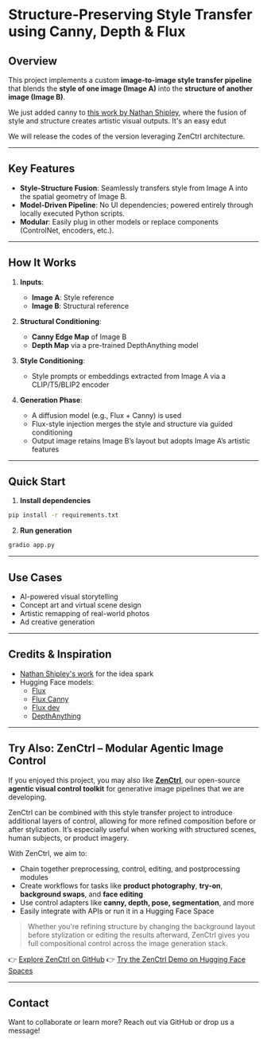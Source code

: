 # Structure-Preserving Style Transfer using Canny, Depth & Flux

## Overview

This project implements a custom **image-to-image style transfer pipeline** that blends the **style of one image (Image A)** into the **structure of another image (Image B)**. 

We just added canny to  [this work by Nathan Shipley](https://gist.github.com/nathanshipley/7a9ac1901adde76feebe58d558026f68), where the fusion of style and structure creates artistic visual outputs. It's an easy edut 

We will release the codes of the version leveraging ZenCtrl architecture.

---

##  Key Features

-  **Style-Structure Fusion**: Seamlessly transfers style from Image A into the spatial geometry of Image B.
-  **Model-Driven Pipeline**: No UI dependencies; powered entirely through locally executed Python scripts.
-  **Modular**: Easily plug in other models or replace components (ControlNet, encoders, etc.).

---

##  How It Works

1. **Inputs**:
   - **Image A**: Style reference
   - **Image B**: Structural reference

2. **Structural Conditioning**:
   - **Canny Edge Map** of Image B
   - **Depth Map** via a pre-trained DepthAnything model

3. **Style Conditioning**:
   - Style prompts or embeddings extracted from Image A via a CLIP/T5/BLIP2 encoder

4. **Generation Phase**:
   - A diffusion model (e.g., Flux + Canny) is used
   - Flux-style injection merges the style and structure via guided conditioning
   - Output image retains Image B’s layout but adopts Image A’s artistic features


---

##  Quick Start

1. **Install dependencies**

```bash
pip install -r requirements.txt
```

2. **Run generation**

```bash
gradio app.py
```

<!-- ---

##  Example

| Style (Image A) | Structure (Image B) | Output |
|----------------|---------------------|--------|
| ![](assets/input_style.jpg) | ![](assets/input_structure.jpg) | ![](assets/output.jpg) | -->

---

##  Use Cases

- AI-powered visual storytelling
- Concept art and virtual scene design
- Artistic remapping of real-world photos
- Ad creative generation

---

##  Credits & Inspiration

- [Nathan Shipley's work](https://gist.github.com/nathanshipley/7a9ac1901adde76feebe58d558026f68) for the idea spark
- Hugging Face models:
  - [Flux](https://huggingface.co/black-forest-labs/FLUX.1-dev)
  - [Flux Canny](https://huggingface.co/black-forest-labs/FLUX.1-Canny-dev)
  - [Flux dev](https://huggingface.co/black-forest-labs/FLUX.1-Depth-dev)
  - [DepthAnything](https://huggingface.co/Kijai/DepthAnythingV2-safetensors)

---

##  Try Also: ZenCtrl – Modular Agentic Image Control

If you enjoyed this project, you may also like [**ZenCtrl**](https://github.com/FotographerAI/ZenCtrl), our open-source **agentic visual control toolkit** for generative image pipelines that we are developing.

ZenCtrl can be combined with this style transfer project to introduce additional layers of control, allowing for more refined composition before or after stylization. It’s especially useful when working with structured scenes, human subjects, or product imagery.

With ZenCtrl, we aim to:
- Chain together preprocessing, control, editing, and postprocessing modules
- Create workflows for tasks like **product photography**, **try-on**, **background swaps**, and **face editing**
- Use control adapters like **canny, depth, pose, segmentation**, and more
- Easily integrate with APIs or run it in a Hugging Face Space

> Whether you're refining structure by changing the background layout before stylization or editing the results afterward, ZenCtrl gives you full compositional control across the image generation stack.

👉 [Explore ZenCtrl on GitHub](https://github.com/FotographerAI/ZenCtrl)
👉 [Try the ZenCtrl Demo on Hugging Face Spaces](https://huggingface.co/spaces/fotographerai/ZenCtrl)

---


##  Contact

Want to collaborate or learn more? Reach out via GitHub or drop us a message!